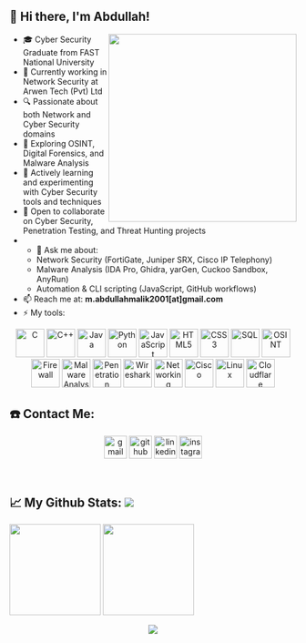 ## 👋 Hi there, I'm Abdullah!

<!--
**abdullahhmalikk/abdullahhmalikk** is a ✨ _special_ ✨ repository because its `README.md` (this file) appears on your GitHub profile.

Here are some ideas to get you started:

-->

<a href="https://github.com/abdullahhmalikk/"><img align="right" width="330" src="https://github.com/abdullahhmalikk/abdullahhmalikk/blob/main/Files/cartoon-headless-man-hacking-seeklogo.com.svg"></a>
- 🎓 Cyber Security Graduate from FAST National University  
- 💼 Currently working in Network Security at Arwen Tech (Pvt) Ltd  
- 🔍 Passionate about both Network and Cyber Security domains  
- 🧠 Exploring OSINT, Digital Forensics, and Malware Analysis  
- 🌱 Actively learning and experimenting with Cyber Security tools and techniques  
- 👯 Open to collaborate on Cyber Security, Penetration Testing, and Threat Hunting projects
- - 💬 Ask me about:  
  - Network Security (FortiGate, Juniper SRX, Cisco IP Telephony)  
  - Malware Analysis (IDA Pro, Ghidra, yarGen, Cuckoo Sandbox, AnyRun)  
  - Automation & CLI scripting (JavaScript, GitHub workflows)
- 📫 Reach me at: **m.abdullahmalik2001[at]gmail.com**  
- ⚡ My tools:

<p align="center">
<!-- Programming Languages -->
<img src="https://img.icons8.com/color/48/000000/c-programming.png" alt="C" width="50" height="50"/>
<img src="https://img.icons8.com/color/48/000000/c-plus-plus-logo.png" alt="C++" width="50" height="50"/>
<img src="https://img.icons8.com/color/48/000000/java-coffee-cup-logo.png" alt="Java" width="50" height="50"/>
<img src="https://img.icons8.com/color/48/000000/python.png" alt="Python" width="50" height="50"/>
<img src="https://img.icons8.com/color/48/000000/javascript.png" alt="JavaScript" width="50" height="50"/>
<img src="https://img.icons8.com/color/48/000000/html-5.png" alt="HTML5" width="50" height="50"/>
<img src="https://img.icons8.com/color/48/000000/css3.png" alt="CSS3" width="50" height="50"/>
<img src="https://img.icons8.com/color/48/000000/sql.png" alt="SQL" width="50" height="50"/>

<!-- Cybersecurity & Forensics -->
<img src="https://assets.labs.ine.com/web/badges/low/OSINT.png" alt="OSINT" width="50" height="50"/>
<img src="https://img.icons8.com/external-flat-juicy-fish/60/000000/external-firewall-cyber-security-flat-flat-juicy-fish.png" alt="Firewall" width="50" height="50"/>
<img src="https://img.icons8.com/external-flaticons-lineal-color-flat-icons/64/000000/external-malware-cyber-security-flaticons-lineal-color-flat-icons.png" alt="Malware Analysis" width="50" height="50"/>
<img src="https://img.icons8.com/fluency/48/000000/anonymous-mask.png" alt="Penetration Testing" width="50" height="50"/>
<img src="https://img.icons8.com/color/48/000000/wireshark.png" alt="Wireshark" width="50" height="50"/>

<!-- Networking -->
<img src="https://img.icons8.com/color/48/000000/networking.png" alt="Networking" width="50" height="50"/>
<img src="https://img.icons8.com/color/48/000000/cisco.png" alt="Cisco" width="50" height="50"/>
<img src="https://img.icons8.com/color/48/000000/linux.png" alt="Linux" width="50" height="50"/>
<img src="https://img.icons8.com/color/48/000000/cloudflare.png" alt="Cloudflare" width="50" height="50"/>

## ☎️ Contact Me:
<p align="center">
<a href = "mailto:m.abdullahmalik2001@gmail.com"><img src='https://img.icons8.com/color/48/000000/gmail.png' alt='gmail' height='40'></a>
<a href = "https://github.com/abdullahhmalikk"><img src='https://img.icons8.com/color/2x/github--v1.png' alt='github' height='40'></a>
<a href = "https://www.linkedin.com/in/abdullahmallik/"><img src='https://img.icons8.com/color/2x/linkedin.png' alt='linkedin' height='40'></a>
<a href = "https://www.instagram.com/abdullahmalik2149?igsh=MWQ1NmlwN3J2NG9kNg=="><img src='https://cdn.icon-icons.com/icons2/1826/PNG/512/4202090instagramlogosocialsocialmedia-115598_115703.png' alt='instagram' height='40'></a>

<p>&nbsp;</p>

## 📈 My Github Stats:     <a href="https://github.com/abdullahhmalikk"> <img src="https://komarev.com/ghpvc/?username=abdullahhmalikk&label=Profile+Views&color=2e8b57&style=flat" /></a>
<a href="https://github.com/abdullahhmalikk"><img height="160px" src="https://github-readme-stats.vercel.app/api?username=abdullahhmalikk&count_private=true&include_all_commits=true&show_icons=true&hide_border=true&border_radius=15&line_height=24&&title_color=020024&text_color=ffffff&icon_color=020024&bg_color=4,C06C84,6C5B7B,355C7D" /></a>
  <a href="https://github.com/abdullahhmalikk/">
  <img height="160px" src="https://github-readme-stats.vercel.app/api/top-langs/?username=abdullahhmalikk&langs_count=6&layout=compact&hide_border=true&border_radius=15&line_height=24&card_width=380&title_color=020024&text_color=ffffff&bg_color=1,355C7D,6C5B7B,C06C84" /></a>
 <p align="center">
<img src="https://i.gifer.com/758X.gif" />
<p>&nbsp;</p>
  

